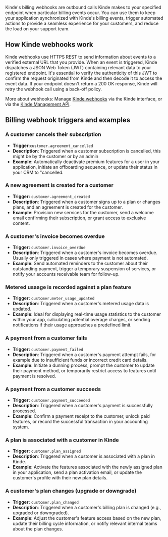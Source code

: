 
Kinde's billing webhooks are outbound calls Kinde makes to your specified endpoint when particular billing events occur. You can use them to keep your application synchronized with Kinde's billing events, trigger automated actions to provide a seamless experience for your customers, and reduce the load on your support team. 

## How Kinde webhooks work

Kinde webhooks use HTTPS REST to send information about events to a verified external URL that you provide. When an event is triggered, Kinde dispatches a JSON Web Token (JWT) containing relevant data to your registered endpoint. It's essential to verify the authenticity of this JWT to confirm the request originated from Kinde and then decode it to access the event data. If your endpoint doesn't return a 200 OK response, Kinde will retry the webhook call using a back-off policy. 

More about webhooks: Manage [Kinde webhooks](/integrate/webhooks/about-webhooks/) via the Kinde interface, or via the [Kinde Management API](https://docs.kinde.com/kinde-apis/management/#tag/webhooks).

## Billing webhook triggers and examples

### A customer cancels their subscription
* **Trigger**:`customer.agreement_cancelled`
* **Description**: Triggered when a customer subscription is cancelled, this might be by the customer or by an admin
* **Example**: Automatically deactivate premium features for a user in your application, initiate an offboarding sequence, or update their status in your CRM to "cancelled.

### A new agreement is created for a customer
- **Trigger:** `customer.agreement_created`
- **Description**: Triggered when a customer signs up to a plan or changes plans, and an agreement is created for the customer.
- **Example**: Provision new services for the customer, send a welcome email confirming their subscription, or grant access to exclusive content.

### A customer's invoice becomes overdue
* **Trigger:** `customer.invoice_overdue`
* **Description**: Triggered when a customer's invoice becomes overdue. Usually only triggered in cases where payment is not automated.
* **Example**: Send automated reminders to the customer about their outstanding payment, trigger a temporary suspension of services, or notify your accounts receivable team for follow-up.

### Metered usaage is recorded against a plan feature
* **Trigger:** `customer.meter_usage_updated`
* **Description**: Triggered when a customer's metered usage data is updated.
* **Example**: Ideal for displaying real-time usage statistics to the customer within your app, calculating potential overage charges, or sending notifications if their usage approaches a predefined limit.

### A payment from a customer fails
* **Trigger:** `customer.payment_failed`
* **Description**: Triggered when a customer's payment attempt fails, for example due to insufficient funds or incorrect credit card details.
* **Example**: Initiate a dunning process, prompt the customer to update their payment method, or temporarily restrict access to features until payment is resolved.

### A payment from a customer succeeds
* **Trigger:** `customer.payment_succeeded`
* **Description**: Triggered when a customer's payment is successfully processed.
* **Example**: Confirm a payment receipt to the customer, unlock paid features, or record the successful transaction in your accounting system.

### A plan is associated with a customer in Kinde
* **Trigger:** `customer.plan_assigned`
* **Description**: Triggered when a customer is associated with a plan in Kinde.
* **Example**: Activate the features associated with the newly assigned plan in your application, send a plan activation email, or update the customer's profile with their new plan details.

### A customer's plan changes (upgrade or downgrade)
* **Trigger:** `customer.plan_changed`
* **Description**: Triggered when a customer's billing plan is changed (e.g., upgraded or downgraded).
* **Example**: Adjust the customer's feature access based on the new plan, update their billing cycle information, or notify relevant internal teams about the plan changes.
